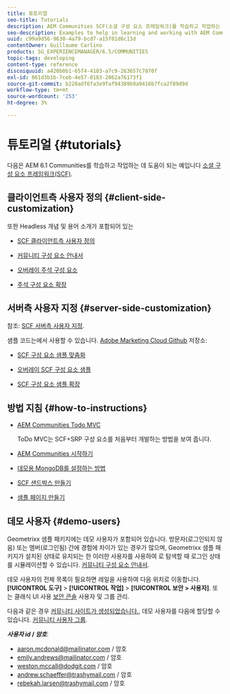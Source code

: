 ```yaml
---
title: 튜토리얼
seo-title: Tutorials
description: AEM Communities SCF(소셜 구성 요소 프레임워크)를 학습하고 작업하는 데 도움이 되는 예제
seo-description: Examples to help in learning and working with AEM Communities social component framework (SCF)
uuid: c99a9d56-9630-4a79-bcd7-a15f01d6c13d
contentOwner: Guillaume Carlino
products: SG_EXPERIENCEMANAGER/6.5/COMMUNITIES
topic-tags: developing
content-type: reference
discoiquuid: a420b0b1-65f4-4103-a7c9-263657c7870f
exl-id: 061d3b1b-7ceb-4e57-8183-2062a76173f1
source-git-commit: b220adf6fa3e9faf94389b9a9416b7fca2f89d9d
workflow-type: tm+mt
source-wordcount: '253'
ht-degree: 3%

---
```


# 튜토리얼 {#tutorials}

다음은 AEM 6.1 Communities를 학습하고 작업하는 데 도움이 되는 예입니다 [소셜 구성 요소 프레임워크(SCF)](scf.md).

## 클라이언트측 사용자 정의 {#client-side-customization}

또한 Headless 개념 및 용어 소개가 포함되어 있는

* [SCF 클라이언트측 사용자 정의](client-customize.md)

* [커뮤니티 구성 요소 안내서](components-guide.md)

* [오버레이 주석 구성 요소](overlay-comments.md)

* [주석 구성 요소 확장](extend-comments.md)

## 서버측 사용자 지정 {#server-side-customization}

참조: [SCF 서버측 사용자 지정](server-customize.md).

샘플 코드는에서 사용할 수 있습니다. [Adobe Marketing Cloud Github](https://github.com/Adobe-Marketing-Cloud) 저장소:

* [SCF 구성 요소 샘플 맞춤화](https://github.com/Adobe-Marketing-Cloud/aem-scf-sample-components-customize)

* [오버레이 SCF 구성 요소 샘플](https://github.com/Adobe-Marketing-Cloud/aem-scf-sample-components-overlay)

* [SCF 구성 요소 샘플 확장](https://github.com/Adobe-Marketing-Cloud/aem-scf-sample-components-extension)

## 방법 지침 {#how-to-instructions}

* [AEM Communities Todo MVC](https://github.com/Adobe-Marketing-Cloud/aem-communities-todomvc-sample)

   ToDo MVC는 SCF+SRP 구성 요소를 처음부터 개발하는 방법을 보여 줍니다.

* [AEM Communities 시작하기](getting-started.md)

* [데모용 MongoDB를 설정하는 방법](demo-mongo.md)

* [SCF 샌드박스 만들기](an-scf-sandbox.md)

* [샘플 페이지 만들기](create-sample-page.md)

## 데모 사용자 {#demo-users}

Geometrixx 샘플 패키지에는 데모 사용자가 포함되어 있습니다. 방문자(로그인되지 않음) 또는 멤버(로그인됨) 간에 경험에 차이가 있는 경우가 많으며, Geometrixx 샘플 패키지가 설치된 상태로 유지되는 한 이러한 사용자를 사용하여 로 탐색할 때 로그인 상태를 시뮬레이션할 수 있습니다. [커뮤니티 구성 요소 안내서](components-guide.md).

데모 사용자의 전체 목록이 필요하면 레일을 사용하여 다음 위치로 이동합니다. **[!UICONTROL 도구]** > **[!UICONTROL 작업]** > **[!UICONTROL 보안 > 사용자]**. 또는 클래식 UI 사용 [보안 콘솔](http://localhost:4502/useradmin) 사용자 및 그룹 관리.

다음과 같은 경우 [커뮤니티 사이트가 생성되었습니다.](getting-started.md), 데모 사용자를 다음에 할당할 수 있습니다. [커뮤니티 사용자 그룹](users.md).

***사용자 id* / *암호***:

* aaron.mcdonald@mailinator.com / 암호
* emily.andrews@mailinator.com / 암호
* weston.mccall@dodgit.com / 암호
* andrew.schaeffer@trashymail.com / 암호
* rebekah.larsen@trashymail.com / 암호

